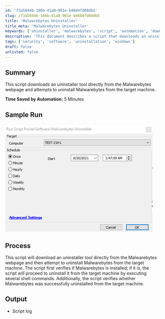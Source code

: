 ```yaml
---
id: 'f3a5844b-166b-41a0-901e-b4684fd08db5'
slug: /f3a5844b-166b-41a0-901e-b4684fd08db5
title: 'Malwarebytes Uninstaller'
title_meta: 'Malwarebytes Uninstaller'
keywords: ['uninstaller', 'malwarebytes', 'script', 'automation', 'download']
description: 'This document describes a script that downloads an uninstaller tool from the Malwarebytes webpage and automates the uninstallation process of Malwarebytes from a target machine, saving time and ensuring successful removal.'
tags: ['security', 'software', 'uninstallation', 'windows']
draft: false
unlisted: false
---
```


## Summary

This script downloads an uninstaller tool directly from the Malwarebytes webpage and attempts to uninstall Malwarebytes from the target machine.

**Time Saved by Automation:** 5 Minutes

## Sample Run

![Sample Run](../../../static/img/docs/f3a5844b-166b-41a0-901e-b4684fd08db5/image_1.png)

## Process

This script will download an uninstaller tool directly from the Malwarebytes webpage and then attempt to uninstall Malwarebytes from the target machine. The script first verifies if Malwarebytes is installed; if it is, the script will proceed to uninstall it from the target machine by executing several shell commands. Additionally, the script verifies whether Malwarebytes was successfully uninstalled from the target machine.

## Output

- Script log

